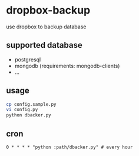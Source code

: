 # dropbox-backup

use dropbox to backup database

## supported database

* postgresql
* mongodb (requirements: mongodb-clients)
* ...

## usage

```bash
cp config.sample.py
vi config.py
python dbacker.py
```

## cron

```
0 * * * * "python :path/dbacker.py" # every hour
```
